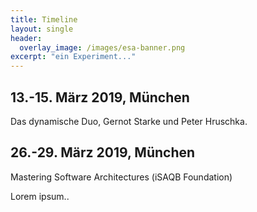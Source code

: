 ```yaml
---
title: Timeline
layout: single
header:
  overlay_image: /images/esa-banner.png
excerpt: "ein Experiment..."
---
```

<div class="timeline">
  <div class="container left">
  <h2>13.-15. März 2019, München</h2>
    <div class="content">
    Das dynamische Duo, Gernot Starke und Peter Hruschka.
    </div>
  </div>
  <div class="container right">
  <h2>26.-29. März 2019, München</h2>
    <div class="content">
    <p>Mastering Software Architectures (iSAQB Foundation)</p>
      <p>Lorem ipsum..</p>
    </div>
  </div>
</div>
